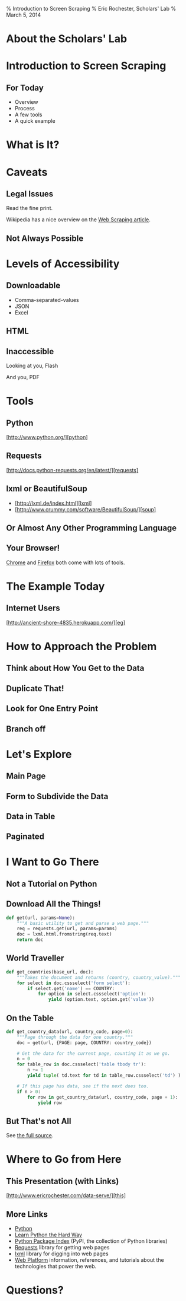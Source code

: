 % Introduction to Screen Scraping
% Eric Rochester, Scholars' Lab
% March 5, 2014

# About the Scholars' Lab

# Introduction to Screen Scraping

## For Today

* Overview
* Process
* A few tools
* A quick example

# What is It?

# Caveats

## Legal Issues

Read the fine print.

Wikipedia has a nice overview on the [Web Scraping article][legal].

## Not Always Possible

# Levels of Accessibility

## Downloadable

* Comma-separated-values
* JSON
* Excel

## HTML

## Inaccessible

Looking at you, Flash

And you, PDF

# Tools

## Python

[http://www.python.org/][python]

## Requests

[http://docs.python-requests.org/en/latest/][requests]

## lxml or BeautifulSoup

* [http://lxml.de/index.html][lxml]
* [http://www.crummy.com/software/BeautifulSoup/][soup]

## Or Almost Any Other Programming Language

## Your Browser!

[Chrome][chrome] and [Firefox][firefox] both come with lots of tools.

# The Example Today

## Internet Users

[http://ancient-shore-4835.herokuapp.com/][eg]

# How to Approach the Problem

## Think about How You Get to the Data

## Duplicate That!

## Look for One Entry Point

## Branch off

# Let's Explore

## Main Page

## Form to Subdivide the Data

## Data in Table

## Paginated

# I Want to Go There

## Not a Tutorial on Python

## Download All the Things!

```python
def get(url, params=None):
    """A basic utility to get and parse a web page."""
    req = requests.get(url, params=params)
    doc = lxml.html.fromstring(req.text)
    return doc
```

## World Traveller

```python
def get_countries(base_url, doc):
    """Takes the document and returns (country, country_value)."""
    for select in doc.cssselect('form select'):
        if select.get('name') == COUNTRY:
            for option in select.cssselect('option'):
                yield (option.text, option.get('value'))
```

## On the Table

```python
def get_country_data(url, country_code, page=0):
    """Page through the data for one country."""
    doc = get(url, {PAGE: page, COUNTRY: country_code})

    # Get the data for the current page, counting it as we go.
    n = 0
    for table_row in doc.cssselect('table tbody tr'):
        n += 1
        yield tuple( td.text for td in table_row.cssselect('td') )

    # If this page has data, see if the next does too.
    if n > 0:
        for row in get_country_data(url, country_code, page + 1):
            yield row
```

## But That's not All

See [the full source][source].

# Where to Go from Here

## This Presentation (with Links)

[http://www.ericrochester.com/data-serve/][this]

## More Links

* [Python][python]
* [Learn Python the Hard Way][hardway]
* [Python Package Index][pypi] (PyPI, the collection of Python libraries)
* [Requests][requests] library for getting web pages
* [lxml][lxml] library for digging into web pages
* [Web Platform][webplatform] information, references, and tutorials about the
  technologies that power the web.

# Questions?

[legal]: http://en.wikipedia.org/wiki/Web_scraping#Legal_issues
[python]: http://www.python.org/
[requests]: http://docs.python-requests.org/en/latest/
[lxml]: http://lxml.de/index.html
[soup]: http://www.crummy.com/software/BeautifulSoup/
[cssselect]: http://pythonhosted.org/cssselect/
[chrome]: http://www.google.com/chrome/
[firefox]: http://www.mozilla.org/en-US/firefox/new/
[eg]: http://ancient-shore-4835.herokuapp.com/
[this]: http://www.ericrochester.com/data-serve/
[source]: https://github.com/erochest/data-serve/blob/master/scraper.py
[hardway]: http://learnpythonthehardway.org/
[pypi]: https://pypi.python.org/pypi
[webplatform]: http://www.webplatform.org/
